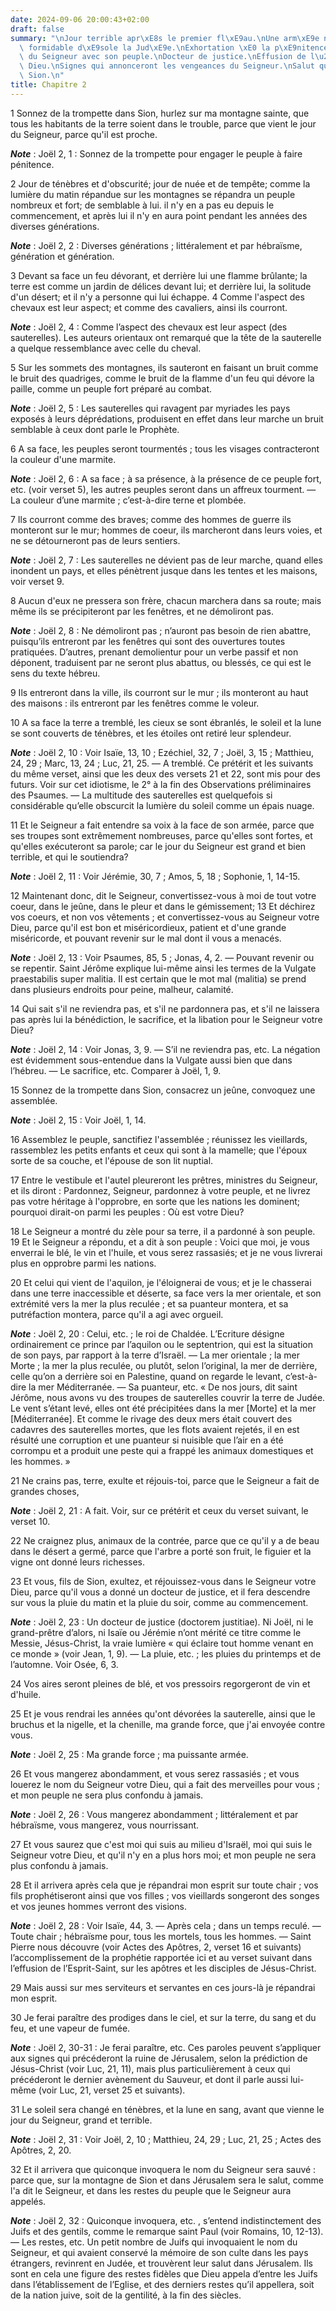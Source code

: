 ```yaml
---
date: 2024-09-06 20:00:43+02:00
draft: false
summary: "\nJour terrible apr\xE8s le premier fl\xE9au.\nUne arm\xE9e nombreuse et\
  \ formidable d\xE9sole la Jud\xE9e.\nExhortation \xE0 la p\xE9nitence.\nR\xE9conciliation\
  \ du Seigneur avec son peuple.\nDocteur de justice.\nEffusion de l\u2019esprit de\
  \ Dieu.\nSignes qui annonceront les vengeances du Seigneur.\nSalut qui viendra de\
  \ Sion.\n"
title: Chapitre 2
---
```





1 Sonnez de la trompette dans Sion, hurlez sur ma montagne sainte, que tous les habitants de la terre soient dans le trouble, parce que vient le jour du Seigneur, parce qu'il est proche.

***Note*** :  Joël 2, 1 : Sonnez de la trompette pour engager le peuple à faire pénitence.

2 Jour de ténèbres et d'obscurité; jour de nuée et de tempête; comme la lumière du matin répandue sur les montagnes se répandra un peuple nombreux et fort; de semblable à lui. il n'y en a pas eu depuis le commencement, et après lui il n'y en aura point pendant les années des diverses générations.

***Note*** :  Joël 2, 2 : Diverses générations ; littéralement et par hébraïsme, génération et génération.


3 Devant sa face un feu dévorant, et derrière lui une flamme brûlante; la terre est comme un jardin de délices devant lui; et derrière lui, la solitude d'un désert; et il n'y a personne qui lui échappe. 4 Comme l'aspect des chevaux est leur aspect; et comme des cavaliers, ainsi ils courront.

***Note*** :  Joël 2, 4 : Comme l’aspect des chevaux est leur aspect (des sauterelles). Les auteurs orientaux ont remarqué que la tête de la sauterelle a quelque ressemblance avec celle du cheval.

5 Sur les sommets des montagnes, ils sauteront en faisant un bruit comme le bruit des quadriges, comme le bruit de la flamme d'un feu qui dévore la paille, comme un peuple fort préparé au combat.

***Note*** :  Joël 2, 5 : Les sauterelles qui ravagent par myriades les pays exposés à leurs déprédations, produisent en effet dans leur marche un bruit semblable à ceux dont parle le Prophète.


6 A sa face, les peuples seront tourmentés ; tous les visages contracteront la couleur d'une marmite.

***Note*** :  Joël 2, 6 : A sa face ; à sa présence, à la présence de ce peuple fort, etc. (voir verset 5), les autres peuples seront dans un affreux tourment. ― La couleur d’une marmite ; c’est-à-dire terne et plombée.

7 Ils courront comme des braves; comme des hommes de guerre ils monteront sur le mur; hommes de coeur, ils marcheront dans leurs voies, et ne se détourneront pas de leurs sentiers.

***Note*** :  Joël 2, 7 : Les sauterelles ne dévient pas de leur marche, quand elles inondent un pays, et elles pénètrent jusque dans les tentes et les maisons, voir verset 9.

8 Aucun d'eux ne pressera son frère, chacun marchera dans sa route; mais même ils se précipiteront par les fenêtres, et ne démoliront pas.

***Note*** :  Joël 2, 8 : Ne démoliront pas ; n’auront pas besoin de rien abattre, puisqu’ils entreront par les fenêtres qui sont des ouvertures toutes pratiquées. D’autres, prenant demolientur pour un verbe passif et non déponent, traduisent par ne seront plus abattus, ou blessés, ce qui est le sens du texte hébreu.

9 Ils entreront dans la ville, ils courront sur le mur ; ils monteront au haut des maisons : ils entreront par les fenêtres comme le voleur.


10 A sa face la terre a tremblé, les cieux se sont ébranlés, le soleil et la lune se sont couverts de ténèbres, et les étoiles ont retiré leur splendeur.

***Note*** :  Joël 2, 10 : Voir Isaïe, 13, 10 ; Ezéchiel, 32, 7 ; Joël, 3, 15 ; Matthieu, 24, 29 ; Marc, 13, 24 ; Luc, 21, 25. ― A tremblé. Ce prétérit et les suivants du même verset, ainsi que les deux des versets 21 et 22, sont mis pour des futurs. Voir sur cet idiotisme, le 2° à la fin des Observations préliminaires des Psaumes. ― La multitude des sauterelles est quelquefois si considérable qu’elle obscurcit la lumière du soleil comme un épais nuage.

11 Et le Seigneur a fait entendre sa voix à la face de son armée, parce que ses troupes sont extrêmement nombreuses, parce qu'elles sont fortes, et qu'elles exécuteront sa parole; car le jour du Seigneur est grand et bien terrible, et qui le soutiendra?

***Note*** :  Joël 2, 11 : Voir Jérémie, 30, 7 ; Amos, 5, 18 ; Sophonie, 1, 14-15.

12 Maintenant donc, dit le Seigneur, convertissez-vous à moi de tout votre coeur, dans le jeûne, dans le pleur et dans le gémissement; 13 Et déchirez vos coeurs, et non vos vêtements ; et convertissez-vous au Seigneur votre Dieu, parce qu'il est bon et miséricordieux, patient et d'une grande miséricorde, et pouvant revenir sur le mal dont il vous a menacés.

***Note*** :  Joël 2, 13 : Voir Psaumes, 85, 5 ; Jonas, 4, 2. ― Pouvant revenir ou se repentir. Saint Jérôme explique lui-même ainsi les termes de la Vulgate praestabilis super malitia. Il est certain que le mot mal (malitia) se prend dans plusieurs endroits pour peine, malheur, calamité.

14 Qui sait s'il ne reviendra pas, et s'il ne pardonnera pas, et s'il ne laissera pas après lui la bénédiction, le sacrifice, et la libation pour le Seigneur votre Dieu?

***Note*** :  Joël 2, 14 : Voir Jonas, 3, 9. ― S’il ne reviendra pas, etc. La négation est évidemment sous-entendue dans la Vulgate aussi bien que dans l’hébreu. ― Le sacrifice, etc. Comparer à Joël, 1, 9.


15 Sonnez de la trompette dans Sion, consacrez un jeûne, convoquez une assemblée.

***Note*** :  Joël 2, 15 : Voir Joël, 1, 14.

16 Assemblez le peuple, sanctifiez l'assemblée ; réunissez les vieillards, rassemblez les petits enfants et ceux qui sont à la mamelle; que l'époux sorte de sa couche, et l'épouse de son lit nuptial.


17 Entre le vestibule et l'autel pleureront les prêtres, ministres du Seigneur, et ils diront : Pardonnez, Seigneur, pardonnez à votre peuple, et ne livrez pas votre héritage à l'opprobre, en sorte que les nations les dominent; pourquoi dirait-on parmi les peuples : Où est votre Dieu?


18 Le Seigneur a montré du zèle pour sa terre, il a pardonné à son peuple. 19 Et le Seigneur a répondu, et a dit à son peuple : Voici que moi, je vous enverrai le blé, le vin et l'huile, et vous serez rassasiés; et je ne vous livrerai plus en opprobre parmi les nations.


20 Et celui qui vient de l'aquilon, je l'éloignerai de vous; et je le chasserai dans une terre inaccessible et déserte, sa face vers la mer orientale, et son extrémité vers la mer la plus reculée ; et sa puanteur montera, et sa putréfaction montera, parce qu'il a agi avec orgueil.

***Note*** :  Joël 2, 20 : Celui, etc. ; le roi de Chaldée. L’Ecriture désigne ordinairement ce prince par l’aquilon ou le septentrion, qui est la situation de son pays, par rapport à la terre d’Israël. ― La mer orientale ; la mer Morte ; la mer la plus reculée, ou plutôt, selon l’original, la mer de derrière, celle qu’on a derrière soi en Palestine, quand on regarde le levant, c’est-à-dire la mer Méditerranée. ― Sa puanteur, etc. « De nos jours, dit saint Jérôme, nous avons vu des troupes de sauterelles couvrir la terre de Judée. Le vent s’étant levé, elles ont été précipitées dans la mer [Morte] et la mer [Méditerranée]. Et comme le rivage des deux mers était couvert des cadavres des sauterelles mortes, que les flots avaient rejetés, il en est résulté une corruption et une puanteur si nuisible que l’air en a été corrompu et a produit une peste qui a frappé les animaux domestiques et les hommes. »


21 Ne crains pas, terre, exulte et réjouis-toi, parce que le Seigneur a fait de grandes choses,

***Note*** :  Joël 2, 21 : A fait. Voir, sur ce prétérit et ceux du verset suivant, le verset 10.

22 Ne craignez plus, animaux de la contrée, parce que ce qu'il y a de beau dans le désert a germé, parce que l'arbre a porté son fruit, le figuier et la vigne ont donné leurs richesses.


23 Et vous, fils de Sion, exultez, et réjouissez-vous dans le Seigneur votre Dieu, parce qu'il vous a donné un docteur de justice, et il fera descendre sur vous la pluie du matin et la pluie du soir, comme au commencement.

***Note*** :  Joël 2, 23 : Un docteur de justice (doctorem justitiae). Ni Joël, ni le grand-prêtre d’alors, ni Isaïe ou Jérémie n’ont mérité ce titre comme le Messie, Jésus-Christ, la vraie lumière « qui éclaire tout homme venant en ce monde » (voir Jean, 1, 9). ― La pluie, etc. ; les pluies du printemps et de l’automne. Voir Osée, 6, 3.

24 Vos aires seront pleines de blé, et vos pressoirs regorgeront de vin et d'huile.


25 Et je vous rendrai les années qu'ont dévorées la sauterelle, ainsi que le bruchus et la nigelle, et la chenille, ma grande force, que j'ai envoyée contre vous.

***Note*** :  Joël 2, 25 : Ma grande force ; ma puissante armée.

26 Et vous mangerez abondamment, et vous serez rassasiés ; et vous louerez le nom du Seigneur votre Dieu, qui a fait des merveilles pour vous ; et mon peuple ne sera plus confondu à jamais.

***Note*** :  Joël 2, 26 : Vous mangerez abondamment ; littéralement et par hébraïsme, vous mangerez, vous nourrissant.


27 Et vous saurez que c'est moi qui suis au milieu d'Israël, moi qui suis le Seigneur votre Dieu, et qu'il n'y en a plus hors moi; et mon peuple ne sera plus confondu à jamais.


28 Et il arrivera après cela que je répandrai mon esprit sur toute chair ; vos fils prophétiseront ainsi que vos filles ; vos vieillards songeront des songes et vos jeunes hommes verront des visions.

***Note*** :  Joël 2, 28 : Voir Isaïe, 44, 3. ― Après cela ; dans un temps reculé. ― Toute chair ; hébraïsme pour, tous les mortels, tous les hommes. ― Saint Pierre nous découvre (voir Actes des Apôtres, 2, verset 16 et suivants) l’accomplissement de la prophétie rapportée ici et au verset suivant dans l’effusion de l’Esprit-Saint, sur les apôtres et les disciples de Jésus-Christ.

29 Mais aussi sur mes serviteurs et servantes en ces jours-là je répandrai mon esprit.


30 Je ferai paraître des prodiges dans le ciel, et sur la terre, du sang et du feu, et une vapeur de fumée.

***Note*** :  Joël 2, 30-31 : Je ferai paraître, etc. Ces paroles peuvent s’appliquer aux signes qui précéderont la ruine de Jérusalem, selon la prédiction de Jésus-Christ (voir Luc, 21, 11), mais plus particulièrement à ceux qui précéderont le dernier avènement du Sauveur, et dont il parle aussi lui-même (voir Luc, 21, verset 25 et suivants).

31 Le soleil sera changé en ténèbres, et la lune en sang, avant que vienne le jour du Seigneur, grand et terrible.

***Note*** :  Joël 2, 31 : Voir Joël, 2, 10 ; Matthieu, 24, 29 ; Luc, 21, 25 ; Actes des Apôtres, 2, 20.

32 Et il arrivera que quiconque invoquera le nom du Seigneur sera sauvé : parce que, sur la montagne de Sion et dans Jérusalem sera le salut, comme l'a dit le Seigneur, et dans les restes du peuple que le Seigneur aura appelés.

***Note*** :  Joël 2, 32 : Quiconque invoquera, etc. , s’entend indistinctement des Juifs et des gentils, comme le remarque saint Paul (voir Romains, 10, 12-13). ― Les restes, etc. Un petit nombre de Juifs qui invoquaient le nom du Seigneur, et qui avaient conservé la mémoire de son culte dans les pays étrangers, revinrent en Judée, et trouvèrent leur salut dans Jérusalem. Ils sont en cela une figure des restes fidèles que Dieu appela d’entre les Juifs dans l’établissement de l’Eglise, et des derniers restes qu’il appellera, soit de la nation juive, soit de la gentilité, à la fin des siècles.

